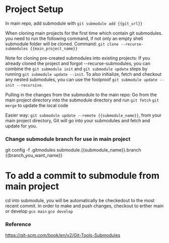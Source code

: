# Project Setup

In main repo, add submodule with
`git submodule add {{git_url}}`

When cloning main projects for the first time which contain git submodules. you need to run the following command, if not only an empty shell submodule folder will be cloned. Command:
`git clone --recurse-submodules {{main_project_name}}`

Note for cloning pre-created submodules into existing projects:
If you already cloned the project and forgot --recurse-submodules, you can combine the `git submodule init` and `git submodule update` steps by running `git submodule update --init`. To also initialize, fetch and checkout any nested submodules, you can use the foolproof `git submodule update --init --recursive`.

Pulling in the changes from the submodule to the main repo:
Go from the main project directory into the submodule directory and run `git fetch` `git merge` to update the local code

Easier way: `git submodule update --remote {{submodule_name}}`, from your main project directory, Git will go into your submodules and fetch and update for you.

### Change submodule branch for use in main project
  git config -f .gitmodules submodule.{{submodule_name}}.branch {{branch_you_want_name}}

# To add a commit to submodule from main project
cd into submodule, you will be automatically be checkedout to the most recent commit. In order to make and push changes, checkout to erther main or develop
`gco main`
`gco develop`

### Reference
https://git-scm.com/book/en/v2/Git-Tools-Submodules


